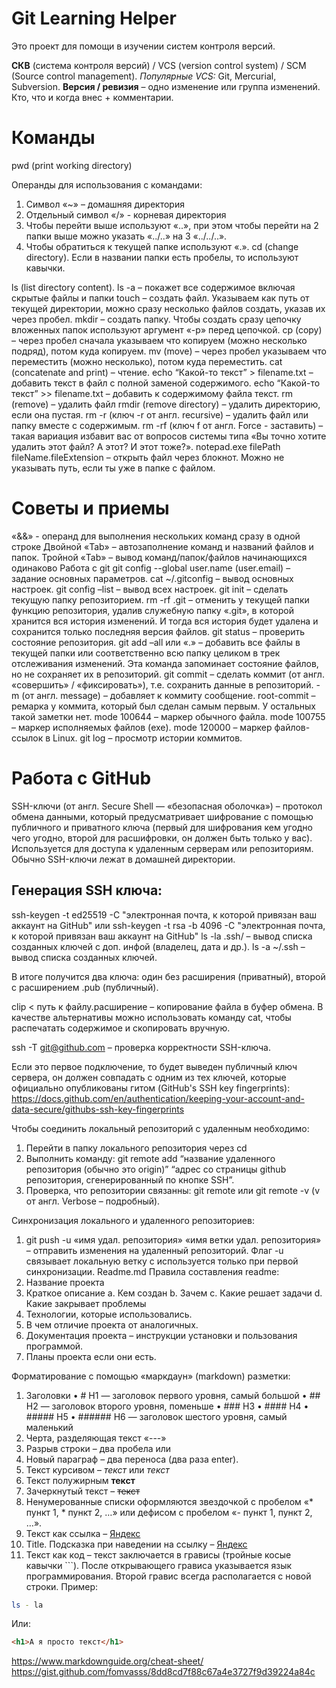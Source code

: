 # Git Learning Helper
Это проект для помощи в изучении систем контроля версий.

**СКВ** (система контроля версий) / VCS (version control system) / SCM (Source control management).
_Популярные VCS:_ Git, Mercurial, Subversion.
**Версия / ревизия** – одно изменение или группа изменений. Кто, что и когда внес + комментарии.

# Команды
pwd (print working directory)

Операнды для использования с командами:
1. Символ «~» – домашняя директория
2. Отдельный символ «/» - корневая директория
3. Чтобы перейти выше используют «..», при этом чтобы перейти на 2 папки выше можно указать «../..» на 3 «../../..».
4. Чтобы обратиться к текущей папке используют «.».
cd (change directory). Если в названии папки есть пробелы, то используют кавычки. 

ls (list directory content). ls -a – покажет все содержимое включая скрытые файлы и папки
touch – создать файл. Указываем как путь от текущей директории, можно сразу несколько файлов создать, указав их через пробел.
mkdir – создать папку. Чтобы создать сразу цепочку вложенных папок используют аргумент «-p» перед цепочкой.
cp (copy) – через пробел сначала указываем что копируем (можно несколько подряд), потом куда копируем.
mv (move) – через пробел указываем что переместить (можно несколько), потом куда переместить.
cat (concatenate and print) – чтение.
echo “Какой-то текст” > filename.txt – добавить текст в файл с полной заменой содержимого.
echo “Какой-то текст” >> filename.txt – добавить к содержимому файла текст.
rm (remove) – удалить файл
rmdir (remove directory) – удалить директорию, если она пустая.
rm -r (ключ -r от англ. recursive) – удалить файл или папку вместе с содержимым.
rm -rf (ключ f от англ. Force - заставить) – такая вариация избавит вас от вопросов системы типа «Вы точно хотите удалить этот файл? А этот? И этот тоже?».
notepad.exe filePath fileName.fileExtension – открыть файл через блокнот. Можно не указывать  путь, если ты уже в папке с файлом.

# Советы и приемы
«&&» - операнд для выполнения нескольких команд сразу в одной строке
Двойной «Tab» – автозаполнение команд и названий файлов и папок.
Тройной «Tab» – вывод команд/папок/файлов начинающихся одинаково
Работа с git
git config --global user.name (user.email) – задание основных параметров.
cat ~/.gitconfig – вывод основных настроек.
git config –list – вывод всех настроек.
git init – сделать текущую папку репозиторием.
rm -rf .git – отменить у текущей папки функцию репозитория, удалив служебную папку «.git», в которой хранится вся история изменений. И тогда вся история будет удалена и сохранится только последняя версия файлов.
git status – проверить состояние репозитория.
git add –all или «.» – добавить все файлы в текущей папки или соответственно всю папку целиком в трек отслеживания изменений. Эта команда запоминает состояние файлов, но не сохраняет их в репозиторий.
git commit – сделать коммит (от англ. «совершить» / «фиксировать»), т.е. сохранить данные в репозиторий.
	-m (от англ. message) – добавляет к коммиту сообщение.
	root-commit – ремарка у коммита, который был сделан самым первым. У остальных такой заметки нет.
	mode 100644 – маркер обычного файла.
	mode 100755 – маркер исполняемых файлов (exe).
	mode 120000 – маркер файлов-ссылок в Linux.
git log – просмотр истории коммитов.

# Работа с GitHub
SSH-ключи (от англ. Secure Shell — «безопасная оболочка») – протокол обмена данными, который предусматривает шифрование с помощью публичного и приватного ключа (первый для шифрования кем угодно чего угодно, второй для расшифровки, он должен быть только у вас). Используется для доступа к удаленным серверам или репозиториям.
Обычно SSH-ключи лежат в домашней директории.

## Генерация SSH ключа:
ssh-keygen -t ed25519 -C "электронная почта, к которой привязан ваш аккаунт на GitHub"
или
ssh-keygen -t rsa -b 4096 -C "электронная почта, к которой привязан ваш аккаунт на GitHub"
ls -la .ssh/ – вывод списка созданных ключей с доп. инфой (владелец, дата и др.).
ls -a ~/.ssh – вывод списка созданных ключей.

В итоге получится два ключа: один без расширения (приватный), второй с расширением .pub (публичный).

clip < путь к файлу.расширение – копирование файла в буфер обмена. В качестве альтернативы можно использовать команду cat, чтобы распечатать содержимое и скопировать вручную.

ssh -T git@github.com – проверка корректности SSH-ключа.

Если это первое подключение, то будет выведен публичный ключ сервера, он должен совпадать с одним из тех ключей, которые официально опубликованы гитом (GitHub's SSH key fingerprints): https://docs.github.com/en/authentication/keeping-your-account-and-data-secure/githubs-ssh-key-fingerprints

Чтобы соединить локальный репозиторий с удаленным необходимо:
1. Перейти в папку локального репозитория через cd
2. Выполнить команду: git remote add “название удаленного репозитория (обычно это origin)” “адрес со страницы github репозитория, сгенерированный по кнопке SSH”. 
3. Проверка, что репозитории связанны: git remote или git remote -v (v от англ. Verbose – подробный).

Синхронизация локального и удаленного репозиториев:
1. git push -u «имя удал. репозитория» «имя ветки удал. репозитория» – отправить изменения на удаленный репозиторий. Флаг -u связывает локальную ветку с используется только при первой синхронизации.
Readme.md
Правила составления readme:
1. Название проекта
2. Краткое описание
a. Кем создан
b. Зачем
c. Какие решает задачи
d. Какие закрывает проблемы
3. Технологии, которые использовались. 
4. В чем отличие проекта от аналогичных.
5. Документация проекта – инструкции установки и пользования программой. 
6. Планы проекта если они есть.

Форматирование с помощью «маркдаун» (markdown) разметки:
1. Заголовки
• # H1 — заголовок первого уровня, самый большой
• ## H2 — заголовок второго уровня, поменьше
• ### H3
• #### H4
• ##### H5
• ###### H6 — заголовок шестого уровня, самый маленький
2. Черта, разделяющая текст «---»
3. Разрыв строки – два пробела или <br>
4. Новый параграф – два переноса (два раза enter).
5. Текст курсивом – *текст* или _текст_
6. Текст полужирным **текст**
7. Зачеркнутый текст – ~~текст~~
8. Ненумерованные списки оформляются звездочкой с пробелом «* пункт 1, * пункт 2, …» или дефисом с пробелом «- пункт 1, пункт 2, …».
9. Текст как ссылка – [Яндекс](https://www.yandex.ru)
10. Title. Подсказка при наведении на ссылку – [Яндекс](https://www.yandex.ru "Я Yandex!")
11. Текст как код – текст заключается в грависы (тройные косые кавычки ```). После открывающего грависа указывается язык программирования. Второй гравис всегда располагается с новой строки. Пример:
```bash 
ls - la
```
Или:
```html
<h1>А я просто текст</h1>
```
https://www.markdownguide.org/cheat-sheet/
https://gist.github.com/fomvasss/8dd8cd7f88c67a4e3727f9d39224a84c
